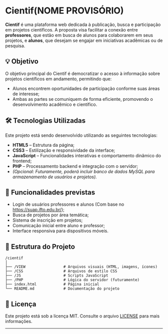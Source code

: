 
# Cientif(NOME PROVISÓRIO)

**Cientif** é uma plataforma web dedicada à publicação, busca e participação em projetos científicos. A proposta visa facilitar a conexão entre **professores**, que estão em busca de alunos para colaborarem em seus projetos, e **alunos**, que desejam se engajar em iniciativas acadêmicas ou de pesquisa.

## 💡 Objetivo

O objetivo principal do Cientif é democratizar o acesso à informação sobre projetos científicos em andamento, permitindo que:

* Alunos encontrem oportunidades de participação conforme suas áreas de interesse;
* Ambas as partes se comuniquem de forma eficiente, promovendo o desenvolvimento acadêmico e científico.

## 🛠️ Tecnologias Utilizadas

Este projeto está sendo desenvolvido utilizando as seguintes tecnologias:

* **HTML5** – Estrutura da página;
* **CSS3** – Estilização e responsividade da interface;
* **JavaScript** – Funcionalidades interativas e comportamento dinâmico do frontend;
* **PHP** – Processamento backend e integração com o servidor;
* *(Opcional: Futuramente, poderá incluir banco de dados MySQL para armazenamento de usuários e projetos).*

## 📌 Funcionalidades previstas

* Login de usuários professores e alunos (Com base no https://suap.ifto.edu.br/);
* Busca de projetos por área temática;
* Sistema de inscrição em projetos;
* Comunicação inicial entre aluno e professor;
* Interface responsiva para dispositivos móveis.

## 📂 Estrutura do Projeto

```
/cientif
│
├── /VIEW                 # Arquivos visuais (HTML, imagens, ícones)
├── /CSS                  # Arquivos de estilo CSS
├── /JS                   # Scripts JavaScript
├── /PHP                  # Lógica do servidor (futuramente)
├── index.html            # Página inicial
└── README.md             # Documentação do projeto
```


## 📄 Licença

Este projeto está sob a licença MIT. Consulte o arquivo [LICENSE](LICENSE) para mais informações.

---

